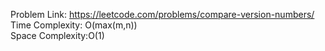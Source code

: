 Problem Link: https://leetcode.com/problems/compare-version-numbers/ </br>
Time Complexity: O(max(m,n)) </br>
Space Complexity:O(1)
